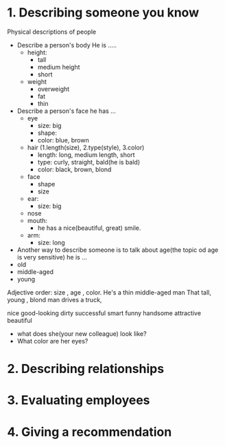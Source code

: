 # 1. Describing someone you know

Physical descriptions of people

* Describe a person's body
He is .....
  * height: 
    * tall 
    * medium height
    * short
  * weight
    * overweight
    * fat 
    * thin
* Describe a person's face
he has ...
  * eye
    * size: big
    * shape: 
    * color: blue, brown
  * hair (1.length(size), 2.type(style), 3.color)
    * length: long, medium length, short
    * type: curly, straight,  bald(he is bald)
    * color: black, brown, blond  
  * face
    * shape
    * size
  * ear:
    * size: big
  * nose
  * mouth:
    * he has a nice(beautiful, great) smile.
  * arm:
    * size: long 
* Another way to describe someone is to talk about age(the topic od age is very sensitive)
he is ...
 * old 
 * middle-aged
 * young

Adjective order: size , age , color.
He's a thin middle-aged man
That tall, young , blond man drives a truck,

nice good-looking dirty successful smart funny handsome attractive beautiful

* what does she(your new colleague) look like?
* What color are her eyes?



# 2. Describing relationships

# 3. Evaluating employees

# 4. Giving a recommendation
